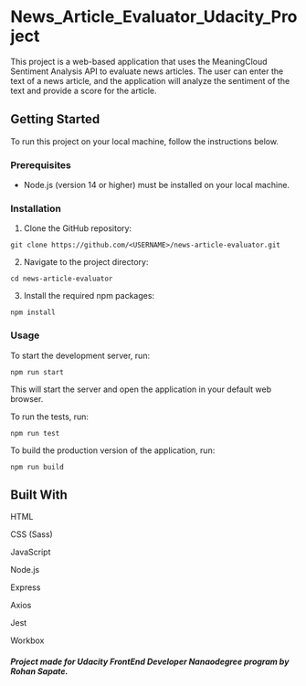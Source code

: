 # News_Article_Evaluator_Udacity_Project

This project is a web-based application that uses the MeaningCloud Sentiment Analysis API to evaluate news articles. The user can enter the text of a news article, and the application will analyze the sentiment of the text and provide a score for the article.

## Getting Started 

To run this project on your local machine, follow the instructions below.

### Prerequisites
- Node.js (version 14 or higher) must be installed on your local machine.

### Installation
1. Clone the GitHub repository:

``` git clone https://github.com/<USERNAME>/news-article-evaluator.git ```

2. Navigate to the project directory: 

``` cd news-article-evaluator  ```

3. Install the required npm packages:

``` npm install ```

### Usage  

To start the development server, run:

``` npm run start ```

This will start the server and open the application in your default web browser.

To run the tests, run:

``` npm run test ```

To build the production version of the application, run:

``` npm run build ```

## Built With

HTML

CSS (Sass)

JavaScript

Node.js

Express

Axios

Jest

Workbox

##### Project made for Udacity FrontEnd Developer Nanaodegree program by Rohan Sapate.
